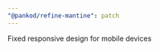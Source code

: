 ```yaml
---
"@pankod/refine-mantine": patch
---
```


Fixed <ErrorComponent /> responsive design for mobile devices
